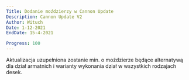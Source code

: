 ```yaml
---
Title: Dodanie moździerzy w Cannon Update
Description: Cannon Update V2
Author: Wituch
Date: 1-12-2021
EndDate: 15-4-2021

Progress: 100
---
```


Aktualizacja uzupełniona zostanie min. o moździerze będące alternatywą dla dział armatnich i warianty wykonania dział w wszystkich rodzajach desek.
